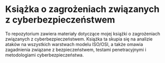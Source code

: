 # Książka o zagrożeniach związanych z cyberbezpieczeństwem

To repozytorium zawiera materiały dotyczące mojej książki o zagrożeniach związanych z cyberbezpieczeństwem. Książka ta skupia się na analizie ataków na wszystkich warstwach modelu ISO/OSI, a także omawia zagadnienia związane z bezpieczeństwem, testami penetracyjnymi i metodologiami cyberbezpieczeństwa.
